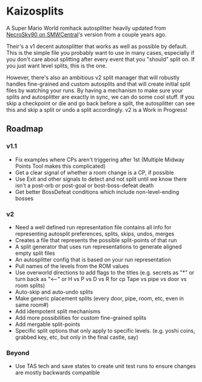# Kaizosplits

A Super Mario World romhack autosplitter heavily updated from [NecroSky90 on SMWCentral](https://www.smwcentral.net/?p=section&a=details&id=28606)'s version from a couple years ago.

Their's a v1 decent autosplitter that works as well as possible by default. This is the simple file you probably want to use in many cases, especially if you don't care about splitting after every event that you "should" split on. If you just want level splits, this is the one.

However, there's also an ambitious v2 split manager that will robustly handles fine-grained and custom autosplits and that will create initial split files by watching your runs. By having a mechanism to make sure your splits and autosplitter are exactly in sync, we can do some cool stuff. If you skip a checkpoint or die and go back before a split, the autosplitter can see this and skip a split or undo a split accordingly. v2 is a Work in Progress!

## Roadmap

### v1.1
- Fix examples where CPs aren't triggering after 1st (Multiple Midway Points Tool makes this complicated)
- Get a clear signal of whether a room change is a CP, if possible
- Use Exit and other signals to detect and not split until we know there isn't a post-orb or post-goal or bost-boss-defeat death
- Get better BossDefeat conditions which include non-level-ending bosses

### v2
- Need a well defined run representation file contains all info for representing autosplit preferences, splits, skips, undos, merges
- Creates a file that represents the possible split-points of that run
- A split generator that uses run representations to generate aligned empty split files
- An autosplitter config that is based on your run representation
- Pull names of the levels from the ROM values
- Use overworld directions to add flags to the titles (e.g. secrets as "*" or turn back as "<--" or H vs P vs D vs R for cp Tape vs pipe vs door vs room splits)
- Auto-skip and auto-undo splits
- Make generic placement splits (every door, pipe, room, etc, even in same room#)
- Add idempotent split mechanisms
- Add more possibilities for custom fine-grained splits
- Add mergable split-points
- Specific split options that only apply to specific levels. (e.g. yoshi coins, grabbed key, etc, but only in the final castle, say)

### Beyond
- Use TAS tech and save states to create unit test runs to ensure changes are mostly backwards compatible
